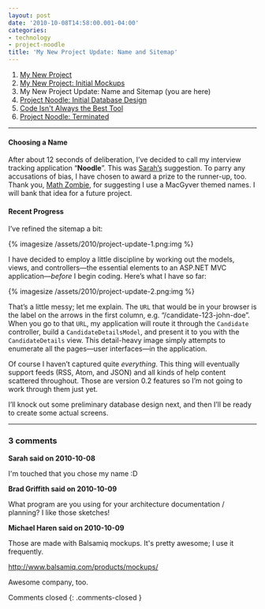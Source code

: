 ```yaml
---
layout: post
date: '2010-10-08T14:58:00.001-04:00'
categories:
- technology
- project-noodle
title: 'My New Project Update: Name and Sitemap'
---
```


1. [My New Project](../../2010/09/my-new-project)
2. [My New Project: Initial Mockups](../../2010/09/my-new-project-initial-mockups)
3. My New Project Update: Name and Sitemap (you are here)
4. [Project Noodle: Initial Database Design](../../2010/10/project-noodle-initial-database-design)
5. [Code Isn't Always the Best Tool](../../2011/03/code-isnt-always-best-tool)
6. [Project Noodle: Terminated](../../2011/03/project-noodle-terminated)

***

#### Choosing a Name

After about 12 seconds of deliberation, I’ve decided to call my interview tracking application “**Noodle**”. This was [Sarah’s](http://footedjammies.blogspot.com/) suggestion. To parry any accusations of bias, I have chosen to award a prize to the runner-up, too. Thank you, [Math Zombie](http://stuffmystudentsdraw.blogspot.com/), for suggesting I use a MacGyver themed names. I will bank that idea for a future project.

#### Recent Progress

I’ve refined the sitemap a bit:  

{% imagesize /assets/2010/project-update-1.png:img %}

I have decided to employ a little discipline by working out the models, views, and controllers—the essential elements to an ASP.NET MVC application—*before* I begin coding. Here’s what I have so far:  

{% imagesize /assets/2010/project-update-2.png:img %}

That’s a little messy; let me explain. The `URL` that would be in your browser is the label on the arrows in the first column, e.g. “/candidate-123-john-doe”. When you go to that `URL`, my application will route it through the `Candidate` controller, build a `CandidateDetailsModel`, and present it to you with the `CandidateDetails` view. This detail-heavy image simply attempts to enumerate all the pages—user interfaces—in the application.

Of course I haven’t captured quite *everything*. This thing will eventually support feeds (RSS, Atom, and JSON) and all kinds of help content scattered throughout. Those are version 0.2 features so I’m not going to work through them just yet.

I’ll knock out some preliminary database design next, and then I’ll be ready to create some actual screens.

---

### 3 comments

**Sarah said on 2010-10-08**

I'm touched that you chose my name :D

**Brad Griffith said on 2010-10-09**

What program are you using for your architecture documentation / planning?  I like those sketches!

**Michael Haren said on 2010-10-09**

Those are made with Balsamiq mockups. It's pretty awesome; I use it frequently.

http://www.balsamiq.com/products/mockups/

Awesome company, too.

Comments closed
{: .comments-closed }